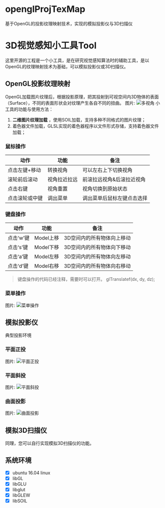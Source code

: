 # openglProjTexMap
基于OpenGL的投影纹理映射技术，实现的模拟投影仪与3D扫描仪

# 3D视觉感知小工具Tool

这里开源的工程是一个小工具，是在研究视觉感知算法时的辅助工具，是以OpenGL的纹理映射技术为基础，可以模拟投影仪或3D扫描仪。

## OpenGL投影纹理映射

OpenGL加载图片纹理后，根据投影原理，把其投射到可视空间内3D物体的表面（Surface），不同的表面形状会对纹理产生各自不同的扭曲。
图片: ![多视角](https://avatar.csdn.net/7/7/B/1_ralf_hx163com.jpg)
小工具的功能与使用方法：

 1. **二维图片纹理加载** ，使用SOIL加载，支持多种不同格式的图片纹理；
 2. 着色器文件加载，GLSL实现的着色器程序以文件形式存储，支持着色器文件加载；
### 鼠标操作
 |    动作   |功能                          |备注                         
|----------------|-------------------------------|-----------------------------|
|点击左键+移动|转换视角            |可以左右上下切换视角          |
|滚轮前后滚动          |视角拉近拉远            |前滚拉远视角&后滚拉近视角           |
|点击右键          |视角重置            |视角切换到原始状态           |
|点击滚轮或中键          |调出菜单|调出菜单后鼠标左键点击选择|
### 键盘操作
 |    动作   |功能                          |备注                         
|----------------|-------------------------------|-----------------------------|
|点击‘w’键|Model上移            |3D空间内的所有物体向上移动          |
|点击‘s’键|Model下移            |3D空间内的所有物体向下移动          |
|点击‘a’键|Model左移            |3D空间内的所有物体向左移动          |
|点击‘d’键|Model右移            |3D空间内的所有物体向右移动          |
> 键盘操作的代码已经注释，需要时可以打开。
> glTranslatef(dx, dy, dz);
### 菜单操作
图片: ![菜单操作](https://avatar.csdn.net/7/7/B/1_ralf_hx163com.jpg)
 [^1]: [CSDN](https://blog.csdn.net/hjwang1)

## 模拟投影仪
典型投影环境
### 平面正投
图片: ![平面正投](https://avatar.csdn.net/7/7/B/1_ralf_hx163com.jpg)
### 平面斜投
图片: ![平面斜投](https://avatar.csdn.net/7/7/B/1_ralf_hx163com.jpg)
### 曲面投影
图片: ![曲面投影](https://avatar.csdn.net/7/7/B/1_ralf_hx163com.jpg)


## 模拟3D扫描仪
同理，您可以自行实现模拟3D扫描仪的功能。

## 系统环境
- [x] ubuntu 16.04 linux
- [x] libGL
- [x] libGLU
- [x] libglut
- [x] libGLEW
- [x] libSOIL
